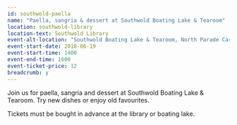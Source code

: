 ```yaml
---
id: southwold-paella
name: "Paella, sangria & dessert at Southwold Boating Lake & Tearoom"
location: southwold-library
location-text: Southwold Library
event-alt-location: "Southwold Boating Lake & Tearoom, North Parade Car Park, Southwold, IP18 6BN"
event-start-date: 2018-06-19
event-start-time: 1400
event-end-time: 1600
event-ticket-price: 12
breadcrumb: y
---
```


Join us for paella, sangria and dessert at Southwold Boating Lake & Tearoom. Try new dishes or enjoy old favourites.

Tickets must be bought in advance at the library or boating lake.
